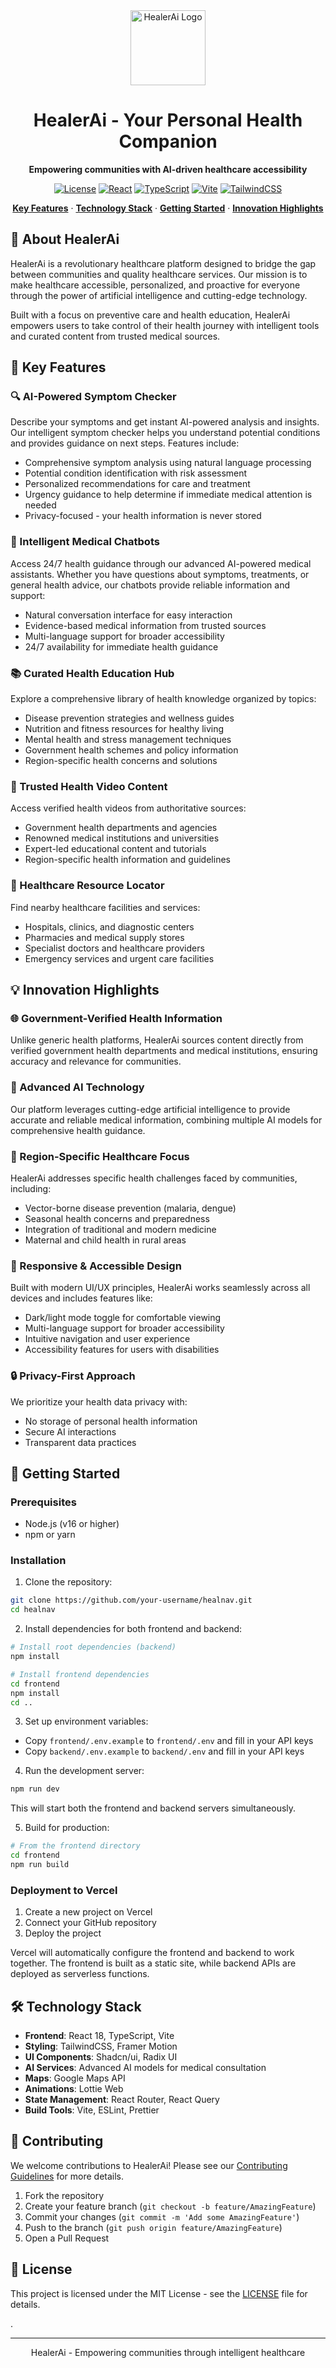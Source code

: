 <div align="center">
  <img src="frontend/public/logo.png" alt="HealerAi Logo" width="120" height="120">
  
  # HealerAi - Your Personal Health Companion
  
  **Empowering communities with AI-driven healthcare accessibility**
  
  [![License](https://img.shields.io/badge/license-MIT-blue.svg)](LICENSE)
  [![React](https://img.shields.io/badge/React-18-blue.svg)](https://reactjs.org/)
  [![TypeScript](https://img.shields.io/badge/TypeScript-5-blue.svg)](https://www.typescriptlang.org/)
  [![Vite](https://img.shields.io/badge/Vite-5-purple.svg)](https://vitejs.dev/)
  [![TailwindCSS](https://img.shields.io/badge/TailwindCSS-3-38B2AC.svg)](https://tailwindcss.com/)
  
  <p align="center">
    <a href="#key-features"><strong>Key Features</strong></a> ·
    <a href="#technology-stack"><strong>Technology Stack</strong></a> ·
    <a href="#getting-started"><strong>Getting Started</strong></a> ·
    <a href="#innovation-highlights"><strong>Innovation Highlights</strong></a>
  </p>
</div>

## 🌟 About HealerAi

HealerAi is a revolutionary healthcare platform designed to bridge the gap between communities and quality healthcare services. Our mission is to make healthcare accessible, personalized, and proactive for everyone through the power of artificial intelligence and cutting-edge technology.

Built with a focus on preventive care and health education, HealerAi empowers users to take control of their health journey with intelligent tools and curated content from trusted medical sources.

## 🚀 Key Features

### 🔍 AI-Powered Symptom Checker
Describe your symptoms and get instant AI-powered analysis and insights. Our intelligent symptom checker helps you understand potential conditions and provides guidance on next steps. Features include:
- Comprehensive symptom analysis using natural language processing
- Potential condition identification with risk assessment
- Personalized recommendations for care and treatment
- Urgency guidance to help determine if immediate medical attention is needed
- Privacy-focused - your health information is never stored

### 🤖 Intelligent Medical Chatbots
Access 24/7 health guidance through our advanced AI-powered medical assistants. Whether you have questions about symptoms, treatments, or general health advice, our chatbots provide reliable information and support:
- Natural conversation interface for easy interaction
- Evidence-based medical information from trusted sources
- Multi-language support for broader accessibility
- 24/7 availability for immediate health guidance

### 📚 Curated Health Education Hub
Explore a comprehensive library of health knowledge organized by topics:
- Disease prevention strategies and wellness guides
- Nutrition and fitness resources for healthy living
- Mental health and stress management techniques
- Government health schemes and policy information
- Region-specific health concerns and solutions

### 🎥 Trusted Health Video Content
Access verified health videos from authoritative sources:
- Government health departments and agencies
- Renowned medical institutions and universities
- Expert-led educational content and tutorials
- Region-specific health information and guidelines

### 🏥 Healthcare Resource Locator
Find nearby healthcare facilities and services:
- Hospitals, clinics, and diagnostic centers
- Pharmacies and medical supply stores
- Specialist doctors and healthcare providers
- Emergency services and urgent care facilities

## 💡 Innovation Highlights

### 🌐 Government-Verified Health Information
Unlike generic health platforms, HealerAi sources content directly from verified government health departments and medical institutions, ensuring accuracy and relevance for communities.

### 🤖 Advanced AI Technology
Our platform leverages cutting-edge artificial intelligence to provide accurate and reliable medical information, combining multiple AI models for comprehensive health guidance.

### 🎯 Region-Specific Healthcare Focus
HealerAi addresses specific health challenges faced by communities, including:
- Vector-borne disease prevention (malaria, dengue)
- Seasonal health concerns and preparedness
- Integration of traditional and modern medicine
- Maternal and child health in rural areas

### 📱 Responsive & Accessible Design
Built with modern UI/UX principles, HealerAi works seamlessly across all devices and includes features like:
- Dark/light mode toggle for comfortable viewing
- Multi-language support for broader accessibility
- Intuitive navigation and user experience
- Accessibility features for users with disabilities

### 🔒 Privacy-First Approach
We prioritize your health data privacy with:
- No storage of personal health information
- Secure AI interactions
- Transparent data practices

## 🚀 Getting Started

### Prerequisites
- Node.js (v16 or higher)
- npm or yarn

### Installation

1. Clone the repository:
```bash
git clone https://github.com/your-username/healnav.git
cd healnav
```

2. Install dependencies for both frontend and backend:
```bash
# Install root dependencies (backend)
npm install

# Install frontend dependencies
cd frontend
npm install
cd ..
```

3. Set up environment variables:
- Copy `frontend/.env.example` to `frontend/.env` and fill in your API keys
- Copy `backend/.env.example` to `backend/.env` and fill in your API keys

4. Run the development server:
```bash
npm run dev
```

This will start both the frontend and backend servers simultaneously.

5. Build for production:
```bash
# From the frontend directory
cd frontend
npm run build
```

### Deployment to Vercel

1. Create a new project on Vercel
2. Connect your GitHub repository
3. Deploy the project

Vercel will automatically configure the frontend and backend to work together. The frontend is built as a static site, while backend APIs are deployed as serverless functions.

## 🛠 Technology Stack

- **Frontend**: React 18, TypeScript, Vite
- **Styling**: TailwindCSS, Framer Motion
- **UI Components**: Shadcn/ui, Radix UI
- **AI Services**: Advanced AI models for medical consultation
- **Maps**: Google Maps API
- **Animations**: Lottie Web
- **State Management**: React Router, React Query
- **Build Tools**: Vite, ESLint, Prettier

## 🤝 Contributing

We welcome contributions to HealerAi! Please see our [Contributing Guidelines](CONTRIBUTING.md) for more details.

1. Fork the repository
2. Create your feature branch (`git checkout -b feature/AmazingFeature`)
3. Commit your changes (`git commit -m 'Add some AmazingFeature'`)
4. Push to the branch (`git push origin feature/AmazingFeature`)
5. Open a Pull Request

## 📄 License

This project is licensed under the MIT License - see the [LICENSE](LICENSE) file for details.


.

---

<div align="center">

  <p>HealerAi - Empowering communities through intelligent healthcare</p>
</div>